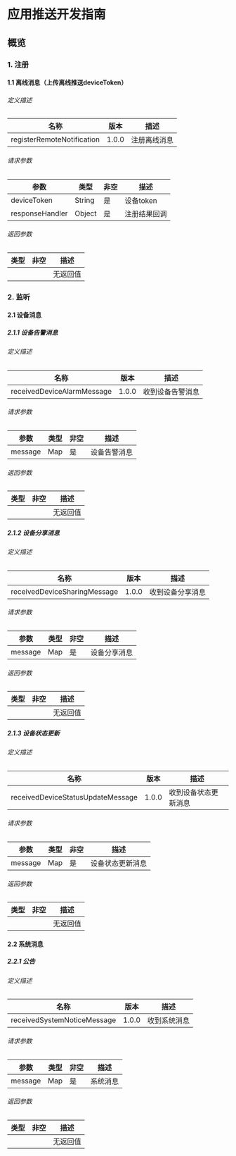 # 应用推送开发指南

## 概览

### 1. 注册

#### 1.1 离线消息（上传离线推送deviceToken）

###### 定义描述
| 名称  | 版本  | 描述     |
| ----- | ----- | -------- |
| registerRemoteNotification | 1.0.0 | 注册离线消息 |

###### 请求参数
| 参数 | 类型 | 非空 | 描述 |
| ---- | ---- | ---- | ---- |
| deviceToken | String | 是 | 设备token |
| responseHandler | Object | 是 | 注册结果回调 |

###### 返回参数
| 类型 | 非空 | 描述     |
| ---- | ---- | -------- |
|      |      | 无返回值 |

### 2. 监听

#### 2.1 设备消息

##### 2.1.1 设备告警消息

###### 定义描述
| 名称  | 版本  | 描述     |
| ----- | ----- | -------- |
| receivedDeviceAlarmMessage | 1.0.0 | 收到设备告警消息 |

###### 请求参数
| 参数 | 类型 | 非空 | 描述 |
| ---- | ---- | ---- | ---- |
| message | Map | 是 | 设备告警消息 |

###### 返回参数
| 类型 | 非空 | 描述     |
| ---- | ---- | -------- |
|      |      | 无返回值 |

##### 2.1.2 设备分享消息

###### 定义描述
| 名称  | 版本  | 描述     |
| ----- | ----- | -------- |
| receivedDeviceSharingMessage | 1.0.0 | 收到设备分享消息 |

###### 请求参数
| 参数 | 类型 | 非空 | 描述 |
| ---- | ---- | ---- | ---- |
| message | Map | 是 | 设备分享消息 |

###### 返回参数
| 类型 | 非空 | 描述     |
| ---- | ---- | -------- |
|      |      | 无返回值 |

##### 2.1.3 设备状态更新

###### 定义描述
| 名称  | 版本  | 描述     |
| ----- | ----- | -------- |
| receivedDeviceStatusUpdateMessage | 1.0.0 | 收到设备状态更新消息 |

###### 请求参数
| 参数 | 类型 | 非空 | 描述 |
| ---- | ---- | ---- | ---- |
| message | Map | 是 | 设备状态更新消息 |

###### 返回参数
| 类型 | 非空 | 描述     |
| ---- | ---- | -------- |
|      |      | 无返回值 |

#### 2.2 系统消息

##### 2.2.1 公告

###### 定义描述
| 名称  | 版本  | 描述     |
| ----- | ----- | -------- |
| receivedSystemNoticeMessage | 1.0.0 | 收到系统消息 |

###### 请求参数
| 参数 | 类型 | 非空 | 描述 |
| ---- | ---- | ---- | ---- |
| message | Map | 是 | 系统消息 |

###### 返回参数
| 类型 | 非空 | 描述     |
| ---- | ---- | -------- |
|      |      | 无返回值 |
